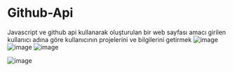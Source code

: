 # Github-Api
Javascript ve github api kullanarak oluşturulan bir web sayfası amacı girilen kullanıcı adına göre kullanıcının projelerini ve bilgilerini getirmek 
![image](https://github.com/user-attachments/assets/8d9d47e9-c659-41e7-8952-ff0655139eba)
![image](https://github.com/user-attachments/assets/c3df2c23-7031-4f90-aacb-da37a1f0c9e8)
![image](https://github.com/user-attachments/assets/9b0cbf98-08a2-4479-9f4e-dd37ec916947)

![image](https://github.com/user-attachments/assets/0a313773-9f3e-44b5-a0c8-5f15e15c0a77)




